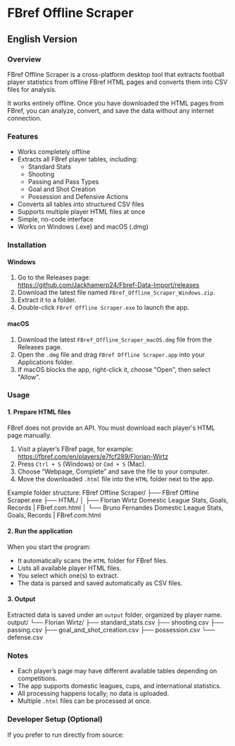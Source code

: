 # FBref Offline Scraper

## English Version

### Overview
FBref Offline Scraper is a cross-platform desktop tool that extracts football player statistics from offline FBref HTML pages and converts them into CSV files for analysis.

It works entirely offline. Once you have downloaded the HTML pages from FBref, you can analyze, convert, and save the data without any internet connection.

### Features
- Works completely offline  
- Extracts all FBref player tables, including:
  - Standard Stats
  - Shooting
  - Passing and Pass Types
  - Goal and Shot Creation
  - Possession and Defensive Actions  
- Converts all tables into structured CSV files  
- Supports multiple player HTML files at once  
- Simple, no-code interface  
- Works on Windows (.exe) and macOS (.dmg)

### Installation

#### Windows
1. Go to the Releases page:  
   https://github.com/Jackhamerp24/Fbref-Data-Import/releases
2. Download the latest file named `FBref_Offline_Scraper_Windows.zip`.
3. Extract it to a folder.
4. Double-click `FBref Offline Scraper.exe` to launch the app.

#### macOS
1. Download the latest `FBref_Offline_Scraper_macOS.dmg` file from the Releases page.  
2. Open the `.dmg` file and drag `FBref Offline Scraper.app` into your Applications folder.  
3. If macOS blocks the app, right-click it, choose "Open", then select "Allow".

### Usage

#### 1. Prepare HTML files
FBref does not provide an API. You must download each player's HTML page manually.

1. Visit a player’s FBref page, for example:  
   https://fbref.com/en/players/e7fcf289/Florian-Wirtz
2. Press `Ctrl + S` (Windows) or `Cmd + S` (Mac).  
3. Choose “Webpage, Complete” and save the file to your computer.  
4. Move the downloaded `.html` file into the `HTML` folder next to the app.

Example folder structure:
FBref Offline Scraper/
├── FBref Offline Scraper.exe
├── HTML/
│   ├── Florian Wirtz Domestic League Stats, Goals, Records | FBref.com.html
│   └── Bruno Fernandes Domestic League Stats, Goals, Records | FBref.com.html

#### 2. Run the application
When you start the program:
- It automatically scans the `HTML` folder for FBref files.
- Lists all available player HTML files.
- You select which one(s) to extract.
- The data is parsed and saved automatically as CSV files.

#### 3. Output
Extracted data is saved under an `output` folder, organized by player name.
output/
└── Florian Wirtz/
├── standard_stats.csv
├── shooting.csv
├── passing.csv
├── goal_and_shot_creation.csv
├── possession.csv
└── defense.csv
### Notes
- Each player’s page may have different available tables depending on competitions.
- The app supports domestic leagues, cups, and international statistics.
- All processing happens locally; no data is uploaded.
- Multiple `.html` files can be processed at once.

### Developer Setup (Optional)
If you prefer to run directly from source:
